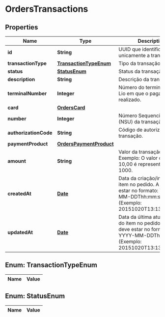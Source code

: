 
# OrdersTransactions

## Properties
Name | Type | Description | Notes
------------ | ------------- | ------------- | -------------
**id** | **String** | UUID que identifica unicamente a transação. | 
**transactionType** | [**TransactionTypeEnum**](#TransactionTypeEnum) | Tipo da transação. | 
**status** | [**StatusEnum**](#StatusEnum) | Status da transação. | 
**description** | **String** | Descrição da transação. |  [optional]
**terminalNumber** | **Integer** | Número do terminal da Cielo Lio em que o pagamento foi realizado. | 
**card** | [**OrdersCard**](OrdersCard.md) |  |  [optional]
**number** | **Integer** | Número Sequencial Único (NSU) da transação. | 
**authorizationCode** | **String** | Código de autorização da transação. | 
**paymentProduct** | [**OrdersPaymentProduct**](OrdersPaymentProduct.md) |  |  [optional]
**amount** | **String** | Valor da transação. Exemplo: O valor de R$ 10,00 é representado como 1000. | 
**createdAt** | [**Date**](Date.md) | Data da criação/inclusão do item no pedido. A data deve estar no formato: YYYY-MM-DDThh:mm:ssZ (Exemplo: 20151020T13:13:29.000Z) | 
**updatedAt** | [**Date**](Date.md) | Data da última atualização do item no pedido. A data deve estar no formato: YYYY-MM-DDThh:mm:ssZ (Exemplo: 20151020T13:13:29.000Z) | 


<a name="TransactionTypeEnum"></a>
## Enum: TransactionTypeEnum
Name | Value
---- | -----


<a name="StatusEnum"></a>
## Enum: StatusEnum
Name | Value
---- | -----



